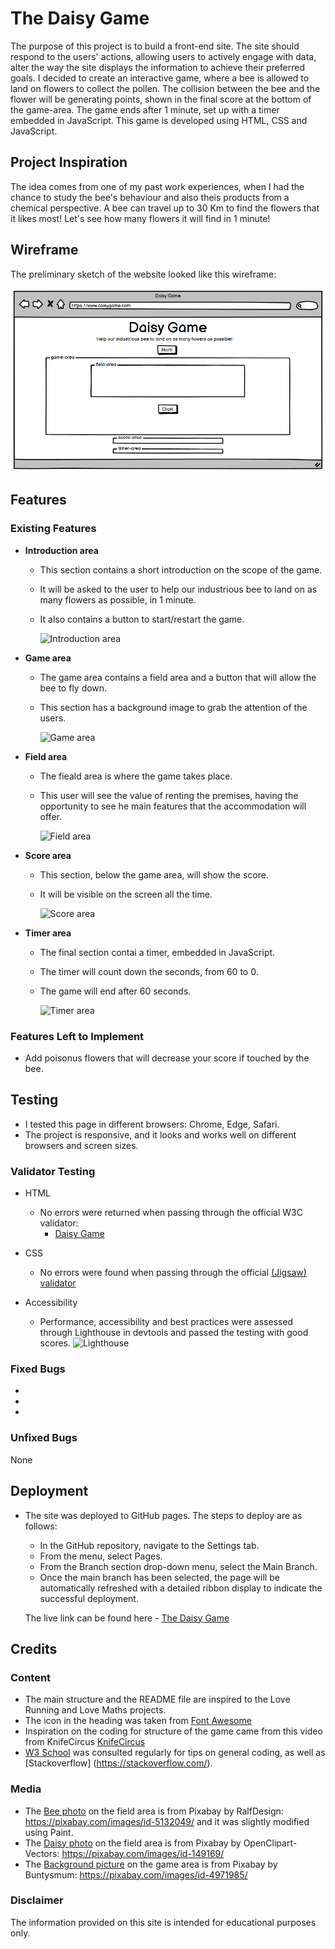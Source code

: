 # The Daisy Game

The purpose of this project is to build a front-end site. The site should respond to the users' actions, allowing users to actively engage with data, alter the way the site displays the information to achieve their preferred goals. 
I decided to create an interactive game, where a bee is allowed to land on flowers to collect the pollen. The collision between the bee and the flower will be generating points, shown in the final score at the bottom of the game-area. The game ends after 1 minute, set up with a timer embedded in JavaScript.
This game is developed using HTML, CSS and JavaScript.

## Project Inspiration
The idea comes from one of my past work experiences, when I had the chance to study the bee's behaviour and also theis products from a chemical perspective.
A bee can travel up to 30 Km to find the flowers that it likes most! Let's see how many flowers it will find in 1 minute!

## Wireframe
The preliminary sketch of the website looked like this wireframe:

![Wireframe](./assets/images/READMEimgs/wireframe.png)

## Features

### Existing Features

- __Introduction area__

  - This section contains a short introduction on the scope of the game. 
  - It will be asked to the user to help our industrious bee to land on as many flowers as possible, in 1 minute.
  - It also contains a button to start/restart the game.

    ![Introduction area](./assets/images/...)

- __Game area__

  - The game area contains a field area and a button that will allow the bee to fly down. 
  - This section has a background image to grab the attention of the users.

    ![Game area](./assets/images/READMEimg/...)

- __Field area__

  - The fieald area is where the game takes place.
  - This user will see the value of renting the premises, having the opportunity to see he main features that the accommodation will offer. 

    ![Field area](./assets/images/READMEimg/...)

- __Score area__

  - This section, below the game area, will show the score.
  - It will be visible on the screen all the time.

    ![Score area](./assets/images/READMEimg/...)

- __Timer area__ 

  - The final section contai a timer, embedded in JavaScript.
  - The timer will count down the seconds, from 60 to 0.
  - The game will end after 60 seconds.

    ![Timer area](./assets/images/READMEimg/...)


### Features Left to Implement

- Add poisonus flowers that will decrease your score if touched by the bee.


## Testing 

- I tested this page in different browsers: Chrome, Edge, Safari.
- The project is responsive, and it looks and works well on different browsers and screen sizes.


### Validator Testing 

- HTML
  - No errors were returned when passing through the official W3C validator:
    - [Daisy Game](https://validator.w3.org/nu/...)

- CSS
  - No errors were found when passing through the official [(Jigsaw) validator](https://jigsaw.w3.org/css-validator/...)

- Accessibility
  - Performance, accessibility and best practices were assessed through Lighthouse in devtools and passed the testing with good scores.
    ![Lighthouse](./assets/images/READMEimg/...)


### Fixed Bugs

- 
- 
- 


### Unfixed Bugs
None

## Deployment

- The site was deployed to GitHub pages. The steps to deploy are as follows: 
  - In the GitHub repository, navigate to the Settings tab.
  - From the menu, select Pages.
  - From the Branch section drop-down menu, select the Main Branch.
  - Once the main branch has been selected, the page will be automatically refreshed with a detailed ribbon display to indicate the successful deployment. 

  The live link can be found here - [The Daisy Game](https://valep314.github.io/pp2-daisy/)


## Credits  

### Content 

- The main structure and the README file are inspired to the Love Running and Love Maths projects.
- The icon in the heading was taken from [Font Awesome](https://fontawesome.com/)
- Inspiration on the coding for structure of the game came from this video from KnifeCircus [KnifeCircus](https://www.youtube.com/watch?v=bG2BmmYr9NQ)
- [W3 School](https://www.w3schools.com/) was consulted regularly for tips on general coding, as well as [Stackoverflow] (https://stackoverflow.com/).


### Media

- The [Bee photo](./assets/images/bee.png) on the field area is from Pixabay by RalfDesign: https://pixabay.com/images/id-5132049/ and it was slightly modified using Paint.
- The [Daisy photo](./assets/images/daisy.png) on the field area is from Pixabay by OpenClipart-Vectors: https://pixabay.com/images/id-149169/
- The [Background picture](./assets/images/sfondo_api.jpg) on the game area is from Pixabay by Buntysmum: https://pixabay.com/images/id-4971985/

### Disclaimer

The information provided on this site is intended for educational purposes only.
